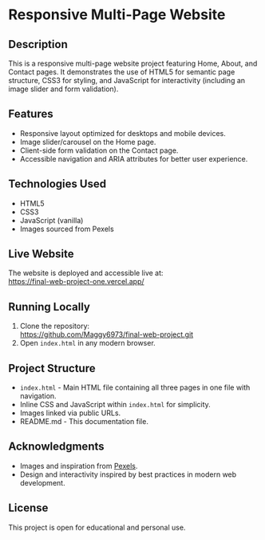 # Responsive Multi-Page Website

## Description
This is a responsive multi-page website project featuring Home, About, and Contact pages. It demonstrates the use of HTML5 for semantic page structure, CSS3 for styling, and JavaScript for interactivity (including an image slider and form validation).

## Features
- Responsive layout optimized for desktops and mobile devices.
- Image slider/carousel on the Home page.
- Client-side form validation on the Contact page.
- Accessible navigation and ARIA attributes for better user experience.

## Technologies Used
- HTML5
- CSS3
- JavaScript (vanilla)
- Images sourced from Pexels

## Live Website
The website is deployed and accessible live at:  
https://final-web-project-one.vercel.app/

## Running Locally
1. Clone the repository:  
   https://github.com/Maggy6973/final-web-project.git
2. Open `index.html` in any modern browser.

## Project Structure
- `index.html` - Main HTML file containing all three pages in one file with navigation.
- Inline CSS and JavaScript within `index.html` for simplicity.
- Images linked via public URLs.
- README.md - This documentation file.

## Acknowledgments
- Images and inspiration from [Pexels](https://www.pexels.com).
- Design and interactivity inspired by best practices in modern web development.

## License
This project is open for educational and personal use.
